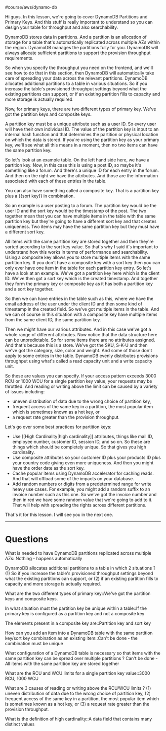 #course/aws/dynamo-db

 Hi guys. In this lesson, we're going to cover DynamoDB Partitions and Primary Keys. And this stuff is really important to understand so you can design your table for throughput and also searchability. 
 
 DynamoDB stores data in partitions. And a partition is an allocation of storage for a table that's automatically replicated across multiple AZs within the region. DynamoDB manages the partitions fully for you. DynamoDB will always allocate sufficient partitions to support the provision throughput requirements. 
 
 So when you specify the throughput you need on the frontend, and we'll see how to do that in this section, then DynamoDB will automatically take care of spreading your data across the relevant partitions. DynamoDB allocates additional partitions to a table in various situations. So if you increase the table's provisioned throughput settings beyond what the existing partitions can support, or if an existing partition fills to capacity and more storage is actually required. 
 
 Now, for primary keys, there are two different types of primary key. We've got the partition keys and composite keys. 
 
 A partition key must be a unique attribute such as a user ID. So every user will have their own individual ID. The value of the partition key is input to an internal hash function and that determines the partition or physical location on which the data is stored. If you're using the partition key as your primary key, we'll see what all this means in a moment, then no two items can have the same partition key. 
 
 So let's look at an example table. On the left hand side here, we have a partition key. Now, in this case this is using a post ID, so maybe it's something like a forum. And there's a unique ID for each entry in the forum. And then on the right we have the attributes. And those are the information associated with each of these entries in the table. 


 You can also have something called a composite key. That is a partition key plus a {{sort key}} in combination. 


 So an example is a user posting to a forum. The partition key would be the user ID and the sort key would be the timestamp of the post. The two together mean that you can have multiple items in the table with the same partition key but they're going to have a different sort key and that creates uniqueness. Two items may have the same partition key but they must have a different sort key. 
 
 All items with the same partition key are stored together and then they're sorted according to the sort key value. So that's why I said it's important to understand how this works in terms of performance and searchability. Using a composite key allows you to store multiple items with the same partition key. If you don't have a composite key with a sort key then you can only ever have one item in the table for each partition key entry. So let's have a look at an example. We've got a partition key here which is the client ID. We've then got a sort key which is the created timestamp. And together they form the primary key or composite key as it has both a partition key and a sort key together. 
 
 So then we can have entries in the table such as this, where we have the email address of the user under the client ID and then some kind of timestamp in the created field. So we've got multiple items in the table. And we can of course in this situation with a composite key have multiple items from the same client ID, the same partition key. 
 
 Then we might have our various attributes. And in this case we've got a whole range of different attributes. Now notice that the data structure here can be unpredictable. So for some items there are no attributes assigned. And that's because this is a store. We've got the SKU, S-K-U and then we've got the category, size, color and weight. And some of those don't apply to some entries in the table. DynamoDB evenly distributes provisions throughput using what's called a read capacity unit and a write capacity unit. 
 
 So these are values you can specify. If your access pattern exceeds 3000 RCU or 1000 WCU for a single partition key value, your requests may be throttled. And reading or writing above the limit can be caused by a variety of issues including:
 - uneven distribution of data due to the wrong choice of partition key, 
 - frequent access of the same key in a partition, the most popular item which is sometimes known as a hot key, or 
 - a request rate greater than the provision throughput. 
 
 Let's go over some best practices for partition keys:
 - Use [[High Cardinality|high cardinality]] attributes, things like mail ID, employee number, customer ID, session ID, and so on. So these are things which should be completely unique. So that gives you high cardinality. 
 - Use composite attributes so your customer ID plus your products ID plus your country code giving even more uniqueness. And then you might have the order date as the sort key. 
 - Cache popular items using DynamoDB accelerator for caching reads. And that will offload some of the impacts on your database. 
 - Add random numbers or digits from a predetermined range for write heavy use cases. For example, you might add a random suffix to an invoice number such as this one. So we've got the invoice number and then in red we have some random value that we're going to add to it. That will help with spreading the rights across different partitions. 
 
 That's it for this lesson. I will see you in the next one. 
 
----

# Questions

What is needed to have DynamoDB partitions replicated across multiple AZs::Nothing - happens automatically
<!--SR:!2024-07-04,37,250-->

DynamoDB allocates additional partitions to a table in which 2 situations
?
(1) So if you increase the table's provisioned throughput settings beyond what the existing partitions can support, or
(2) if an existing partition fills to capacity and more storage is actually required.
<!--SR:!2024-07-07,3,190-->

What are the two different types of primary key::We've got the partition keys and composite keys.
<!--SR:!2024-07-25,44,250-->

In what situation must the partition key be unique within a table::If the primary key is configured as a partition key and not a composite key
<!--SR:!2024-08-26,34,250-->

The elements present in a composite key are::Partition key and sort key
<!--SR:!2024-09-22,88,270-->

How can you add an item into a DynamoDB table with the same partition key/sort key combination as an existing item::Can't be done - the combination must be unique
<!--SR:!2024-08-15,53,250-->

What configuration of a DynamoDB table is necessary so that items with the same partition key can be spread over multiple partitions
?
Can't be done - All items with the same partition key are stored together
<!--SR:!2024-07-31,47,250-->

What are the RCU and WCU limits for a single partition key value::3000 RCU, 1000 WCU <!--SR:!2024-08-01,7,190-->

What are 3 causes of reading or writing above the RCU/WCU limits
?
(1) uneven distribution of data due to the wrong choice of partition key,
(2) frequent access of the same key in a partition, the most popular item which is sometimes known as a hot key, or
(3) a request rate greater than the provision throughput.
<!--SR:!2024-06-28,14,210-->

What is the definition of high cardinality::A data field that contains many distinct values
<!--SR:!2024-07-28,44,250-->




































